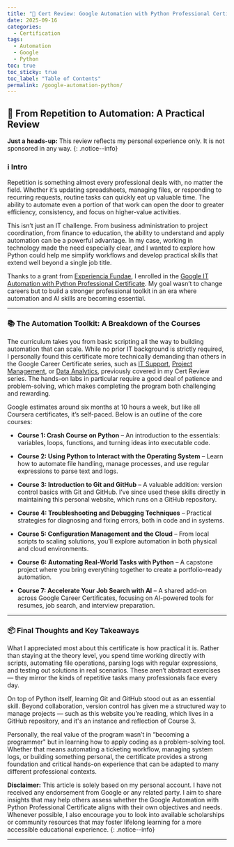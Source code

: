 ```yaml
---
title: "🏅 Cert Review: Google Automation with Python Professional Certificate"
date: 2025-09-16
categories:
  - Certification
tags:
  - Automation
  - Google
  - Python
toc: true
toc_sticky: true
toc_label: "Table of Contents"
permalink: /google-automation-python/
---
```


## 🤖 From Repetition to Automation: A Practical Review

**Just a heads-up:** This review reflects my personal experience only. It is not sponsored in any way.
{: .notice--info}

### ℹ️ Intro

Repetition is something almost every professional deals with, no matter the field. Whether it’s updating spreadsheets, managing files, or responding to recurring requests, routine tasks can quickly eat up valuable time. The ability to automate even a portion of that work can open the door to greater efficiency, consistency, and focus on higher-value activities.  

This isn’t just an IT challenge. From business administration to project coordination, from finance to education, the ability to understand and apply automation can be a powerful advantage. In my case, working in technology made the need especially clear, and I wanted to explore how Python could help me simplify workflows and develop practical skills that extend well beyond a single job title.  

Thanks to a grant from [Experiencia Fundae](https://experienciafundae.es/beca-google), I enrolled in the [Google IT Automation with Python Professional Certificate](https://www.coursera.org/professional-certificates/google-it-automation). My goal wasn’t to change careers but to build a stronger professional toolkit in an era where automation and AI skills are becoming essential.

---

### 📚 The Automation Toolkit: A Breakdown of the Courses

The curriculum takes you from basic scripting all the way to building automation that can scale. While no prior IT background is strictly required, I personally found this certificate more technically demanding than others in the Google Career Certificate series, such as [IT Support](/google-it-support/), [Project Management](/google-project-mgmt/), or [Data Analytics](/google-data-analytics/), previously covered in my Cert Review series. The hands-on labs in particular require a good deal of patience and problem-solving, which makes completing the program both challenging and rewarding.  

Google estimates around six months at 10 hours a week, but like all Coursera certificates, it’s self-paced. Below is an outline of the core courses:  

* **Course 1: Crash Course on Python** – An introduction to the essentials: variables, loops, functions, and turning ideas into executable code.  

* **Course 2: Using Python to Interact with the Operating System** – Learn how to automate file handling, manage processes, and use regular expressions to parse text and logs.

* **Course 3: Introduction to Git and GitHub** – A valuable addition: version control basics with Git and GitHub. I’ve since used these skills directly in maintaining this personal website, which runs on a GitHub repository.  

* **Course 4: Troubleshooting and Debugging Techniques** – Practical strategies for diagnosing and fixing errors, both in code and in systems. 

* **Course 5: Configuration Management and the Cloud** – From local scripts to scaling solutions, you’ll explore automation in both physical and cloud environments.

* **Course 6: Automating Real-World Tasks with Python** – A capstone project where you bring everything together to create a portfolio-ready automation. 

* **Course 7: Accelerate Your Job Search with AI** – A shared add-on across Google Career Certificates, focusing on AI-powered tools for resumes, job search, and interview preparation.  

---

### 📦 Final Thoughts and Key Takeaways

What I appreciated most about this certificate is how practical it is. Rather than staying at the theory level, you spend time working directly with scripts, automating file operations, parsing logs with regular expressions, and testing out solutions in real scenarios. These aren’t abstract exercises — they mirror the kinds of repetitive tasks many professionals face every day.  

On top of Python itself, learning Git and GitHub stood out as an essential skill. Beyond collaboration, version control has given me a structured way to manage projects — such as this website you’re reading, which lives in a GitHub repository, and it's an instance and reflection of Course 3.  

Personally, the real value of the program wasn’t in “becoming a programmer" but in learning how to apply coding as a problem-solving tool. Whether that means automating a ticketing workflow, managing system logs, or building something personal, the certificate provides a strong foundation and critical hands-on experience that can be adapted to many different professional contexts.  

**Disclaimer:** This article is solely based on my personal account. I have not received any endorsement from Google or any related party. I aim to share insights that may help others assess whether the Google Automation with Python Professional Certificate aligns with their own objectives and needs. Whenever possible, I also encourage you to look into available scholarships or community resources that may foster lifelong learning for a more accessible educational experience.
{: .notice--info}

---
